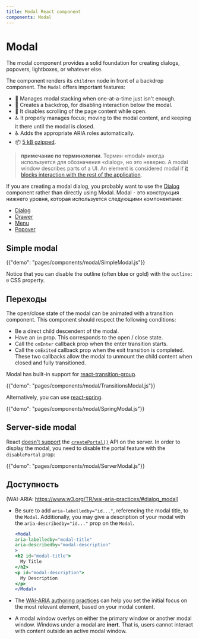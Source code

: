 ```yaml
---
title: Modal React component
components: Modal
---
```


# Modal

<p class="description">The modal component provides a solid foundation for creating dialogs, popovers, lightboxes, or whatever else.</p>

The component renders its `children` node in front of a backdrop component. The `Modal` offers important features:

- 💄 Manages modal stacking when one-at-a-time just isn't enough.
- 🔐 Creates a backdrop, for disabling interaction below the modal.
- 🔐 It disables scrolling of the page content while open.
- ♿️ It properly manages focus; moving to the modal content, and keeping it there until the modal is closed.
- ♿️ Adds the appropriate ARIA roles automatically.
- 📦 [5 kB gzipped](/size-snapshot).

> **примечание по терминологии**. Термин «modal» иногда используется для обозначения «dialog», но это неверно. A modal window describes parts of a UI. An element is considered modal if [it blocks interaction with the rest of the application](https://en.wikipedia.org/wiki/Modal_window).

If you are creating a modal dialog, you probably want to use the [Dialog](/components/dialogs/) component rather than directly using Modal. Modal - это конструкция нижнего уровня, которая используется следующими компонентами:

- [Dialog](/components/dialogs/)
- [Drawer](/components/drawers/)
- [Menu](/components/menus/)
- [Popover](/components/popover/)

## Simple modal

{{"demo": "pages/components/modal/SimpleModal.js"}}

Notice that you can disable the outline (often blue or gold) with the `outline: 0` CSS property.

## Переходы

The open/close state of the modal can be animated with a transition component. This component should respect the following conditions:

- Be a direct child descendent of the modal.
- Have an `in` prop. This corresponds to the open / close state.
- Call the `onEnter` callback prop when the enter transition starts.
- Call the `onExited` callback prop when the exit transition is completed. These two callbacks allow the modal to unmount the child content when closed and fully transitioned.

Modal has built-in support for [react-transition-group](https://github.com/reactjs/react-transition-group).

{{"demo": "pages/components/modal/TransitionsModal.js"}}

Alternatively, you can use [react-spring](https://github.com/react-spring/react-spring).

{{"demo": "pages/components/modal/SpringModal.js"}}

## Server-side modal

React [doesn't support](https://github.com/facebook/react/issues/13097) the [`createPortal()`](https://reactjs.org/docs/portals.html) API on the server. In order to display the modal, you need to disable the portal feature with the `disablePortal` prop:

{{"demo": "pages/components/modal/ServerModal.js"}}

## Доступность

(WAI-ARIA: https://www.w3.org/TR/wai-aria-practices/#dialog_modal)

- Be sure to add `aria-labelledby="id..."`, referencing the modal title, to the `Modal`. Additionally, you may give a description of your modal with the `aria-describedby="id..."` prop on the `Modal`.
    
    ```jsx
    <Modal
    aria-labelledby="modal-title"
    aria-describedby="modal-description"
    >
    <h2 id="modal-title">
      My Title
    </h2>
    <p id="modal-description">
      My Description
    </p>
    </Modal>
    ```

- The [WAI-ARIA authoring practices](https://www.w3.org/TR/wai-aria-practices/examples/dialog-modal/dialog.html) can help you set the initial focus on the most relevant element, based on your modal content.
- A modal window overlys on either the primary window or another modal window. Windows under a modal are **inert**. That is, users cannot interact with content outside an active modal window.